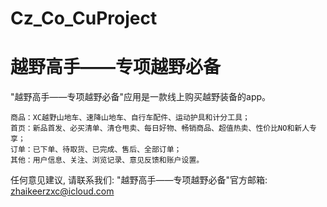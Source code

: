 # Cz_Co_CuProject
# 越野高手——专项越野必备

  "越野高手——专项越野必备"应用是一款线上购买越野装备的app。

    商品：XC越野山地车、速降山地车、自行车配件、运动护具和计分工具；
    首页：新品首发、必买清单、清仓甩卖、每日好物、畅销商品、超值热卖、性价比NO和新人专享；
    订单：已下单、待取货、已完成、售后、全部订单；
    其他：用户信息、关注、浏览记录、意见反馈和账户设置。

   任何意见建议, 请联系我们: 
   "越野高手——专项越野必备"官方邮箱: zhaikeerzxc@icloud.com

